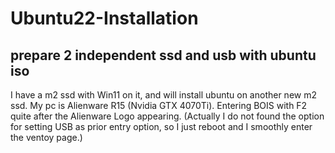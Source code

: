 # Ubuntu22-Installation

## prepare 2 independent ssd and usb with ubuntu iso
I have a m2 ssd with Win11 on it, and will install ubuntu on another new m2 ssd.
My pc is Alienware R15 (Nvidia GTX 4070Ti). Entering BOIS with F2 quite after the Alienware Logo appearing.
(Actually I do not found the option for setting USB as prior entry option, so I just reboot and I smoothly enter the ventoy page.)

